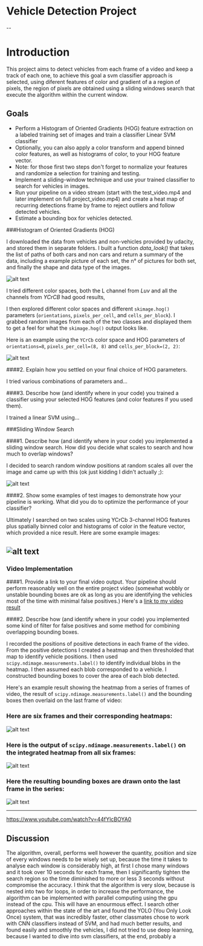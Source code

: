 # Vehicle Detection Project

--

# Introduction

This project aims to detect vehicles from each frame of a video and keep a track of each one, to achieve this goal a svm classifier approach is selected, using diferent features of color and gradient of a a region of pixels, the region of pixels are obtained using a sliding windows search that execute the algorithm within the current window.

## Goals

* Perform a Histogram of Oriented Gradients (HOG) feature extraction on a labeled training set of images and train a classifier Linear SVM classifier
* Optionally, you can also apply a color transform and append binned color features, as well as histograms of color, to your HOG feature vector. 
* Note: for those first two steps don't forget to normalize your features and randomize a selection for training and testing.
* Implement a sliding-window technique and use your trained classifier to search for vehicles in images.
* Run your pipeline on a video stream (start with the test_video.mp4 and later implement on full project_video.mp4) and create a heat map of recurring detections frame by frame to reject outliers and follow detected vehicles.
* Estimate a bounding box for vehicles detected.

[//]: # (Image References)
[image1]: ./examples/car_not_car.png
[image2]: ./examples/HOG_example.jpg
[image3]: ./examples/sliding_windows.jpg
[image4]: ./examples/sliding_window.jpg
[image5]: ./examples/bboxes_and_heat.png
[image6]: ./examples/labels_map.png
[image7]: ./examples/output_bboxes.png
[video1]: ./project_video.mp4

###Histogram of Oriented Gradients (HOG)

I downloaded the data from vehicles and non-vehicles provided by udacity, and stored them in separate folders.
I built a function *data_look()* that takes the list of paths of both cars and non cars and return a summary of the data, including a example picture of each set,  the n° of pictures for both set, and finally the shape and data type of the images.

![alt text][image1]

I tried different color spaces, both the L channel from *Luv* and all the channels from *YCrCB* had good results, 

I then explored different color spaces and different `skimage.hog()` parameters (`orientations`, `pixels_per_cell`, and `cells_per_block`).  I grabbed random images from each of the two classes and displayed them to get a feel for what the `skimage.hog()` output looks like.

Here is an example using the `YCrCb` color space and HOG parameters of `orientations=8`, `pixels_per_cell=(8, 8)` and `cells_per_block=(2, 2)`:


![alt text][image2]

####2. Explain how you settled on your final choice of HOG parameters.

I tried various combinations of parameters and...

####3. Describe how (and identify where in your code) you trained a classifier using your selected HOG features (and color features if you used them).

I trained a linear SVM using...

###Sliding Window Search

####1. Describe how (and identify where in your code) you implemented a sliding window search.  How did you decide what scales to search and how much to overlap windows?

I decided to search random window positions at random scales all over the image and came up with this (ok just kidding I didn't actually ;):

![alt text][image3]

####2. Show some examples of test images to demonstrate how your pipeline is working.  What did you do to optimize the performance of your classifier?

Ultimately I searched on two scales using YCrCb 3-channel HOG features plus spatially binned color and histograms of color in the feature vector, which provided a nice result.  Here are some example images:

![alt text][image4]
---

### Video Implementation

####1. Provide a link to your final video output.  Your pipeline should perform reasonably well on the entire project video (somewhat wobbly or unstable bounding boxes are ok as long as you are identifying the vehicles most of the time with minimal false positives.)
Here's a [link to my video result](./project_video.mp4)


####2. Describe how (and identify where in your code) you implemented some kind of filter for false positives and some method for combining overlapping bounding boxes.

I recorded the positions of positive detections in each frame of the video.  From the positive detections I created a heatmap and then thresholded that map to identify vehicle positions.  I then used `scipy.ndimage.measurements.label()` to identify individual blobs in the heatmap.  I then assumed each blob corresponded to a vehicle.  I constructed bounding boxes to cover the area of each blob detected.  

Here's an example result showing the heatmap from a series of frames of video, the result of `scipy.ndimage.measurements.label()` and the bounding boxes then overlaid on the last frame of video:

### Here are six frames and their corresponding heatmaps:

![alt text][image5]

### Here is the output of `scipy.ndimage.measurements.label()` on the integrated heatmap from all six frames:
![alt text][image6]

### Here the resulting bounding boxes are drawn onto the last frame in the series:
![alt text][image7]



---

https://www.youtube.com/watch?v=44fYlcBOYA0

## Discussion

The algorithm, overall, performs well however the quantity, position and size of every windows needs to be wisely set up, because the time it takes to analyse each window is considerably high, at first I chose many windows and it took over 10 seconds for each frame, then I significantly tighten the search region so the time diminished to more or less 3 seconds without compromise the accuracy. 
I think that the algorithm is very slow, because is nested into two for loops, in order to increase the performance, the algorithm can be implemented with parallel computing using the gpu instead of the cpu. This will have an enourmous effect. I search other approaches within the state of the art and found the YOLO (You Only Look Once) system, that was incredibly faster, other classmates chose to work with CNN classifiers instead of SVM, and had much better results, and found easily and smoothly the vehicles, I did not tried to use deep learning, because I wanted to dive into svm classifiers, at the end, probably a   
